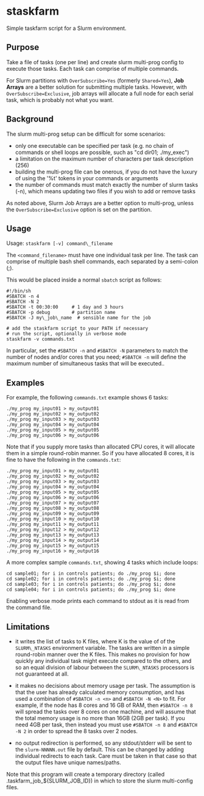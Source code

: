 # staskfarm

Simple taskfarm script for a Slurm environment.

## Purpose

Take a file of tasks (one per line) and create slurm multi-prog
config to execute those tasks. Each task can comprise of multiple commands.

For Slurm partitions with `OverSubscribe=Yes` (formerly `Shared=Yes`),
**Job Arrays** are a better solution for submitting multiple tasks. However, with
`OverSubscribe=Exclusive`, job arrays will allocate a full node for each serial
task, which is probably not what you want.

## Background

The slurm multi-prog setup can be difficult for some
scenarios:

* only one executable can be specified per task (e.g. no chain of commands
  or shell loops are possible, such as "cd dir01; ./my\_exec")
* a limitation on the maximum number of characters per task description (256)
* building the multi-prog file can be onerous, if you do not have the
  luxury of using the '%t' tokens in your commands or arguments
* the number of commands must match exactly the number of slurm tasks (-n),
  which means updating two files if you wish to add or remove tasks

As noted above, Slurm Job Arrays are a better option to multi-prog, unless
the `OverSubscribe=Exclusive` option is set on the partition.

## Usage

Usage: `staskfarm [-v] command\_filename`

The `<command_filename>` must have one individual task per
line. The task can comprise of multiple bash shell commands,
each separated by a semi-colon (;).

This would be placed inside a normal `sbatch` script as follows:

    #!/bin/sh
    #SBATCH -n 4
    #SBATCH -N 2
    #SBATCH -t 00:30:00     # 1 day and 3 hours
    #SBATCH -p debug        # partition name
    #SBATCH -J my\_job\_name  # sensible name for the job
    
    # add the staskfarm script to your PATH if necessary
    # run the script, optionally in verbose mode
    staskfarm -v commands.txt

In particular, set the `#SBATCH -n` and `#SBATCH -N` parameters to match
the number of nodes and/or cores that you need; `#SBATCH -n` will define
the maximum number of simultaneous tasks that will be executed..

## Examples

For example, the following `commands.txt` example shows 6 tasks:

    ./my_prog my_input01 > my_output01
    ./my_prog my_input02 > my_output02
    ./my_prog my_input03 > my_output03
    ./my_prog my_input04 > my_output04
    ./my_prog my_input05 > my_output05
    ./my_prog my_input06 > my_output06

Note that if you supply more tasks than allocated CPU cores, it
will allocate them in a simple round-robin manner. So if you have
allocated 8 cores, it is fine to have the following in the `commands.txt`:

    ./my_prog my_input01 > my_output01
    ./my_prog my_input02 > my_output02
    ./my_prog my_input03 > my_output03
    ./my_prog my_input04 > my_output04
    ./my_prog my_input05 > my_output05
    ./my_prog my_input06 > my_output06
    ./my_prog my_input07 > my_output07
    ./my_prog my_input08 > my_output08
    ./my_prog my_input09 > my_output09
    ./my_prog my_input10 > my_output10
    ./my_prog my_input11 > my_output11
    ./my_prog my_input12 > my_output12
    ./my_prog my_input13 > my_output13
    ./my_prog my_input14 > my_output14
    ./my_prog my_input15 > my_output15
    ./my_prog my_input16 > my_output16

A more complex sample `commands.txt`, showing 4 tasks which include loops:

    cd sample01; for i in controls patients; do ./my_prog $i; done
    cd sample02; for i in controls patients; do ./my_prog $i; done
    cd sample03; for i in controls patients; do ./my_prog $i; done
    cd sample04; for i in controls patients; do ./my_prog $i; done

Enabling verbose mode prints each command to stdout as it is
read from the command file.

## Limitations

* it writes the list of tasks to K files, where K is the value of
  of the `SLURM\_NTASKS` environment variable. The tasks are written
  in a simple round-robin manner over the K files. This makes no
  provision for how quickly any individual task might execute
  compared to the others, and so an equal division of labour
  between the `SLURM\_NTASKS` processors is not guaranteed at all.

* it makes no decisions about memory usage per task. The
  assumption is that the user has already calculated memory
  consumption, and has used a combination of `#SBATCH -n <n>`
  and `#SBATCH -N <N>` to fit. For example, if the node has 8
  cores and 16 GB of RAM, then `#SBATCH -n 8` will spread the
  tasks over 8 cores on one machine, and will assume that the
  total memory usage is no more than 16GB (2GB per task). If you
  need 4GB per task, then instead you must use `#SBATCH -n 8`
  and `#SBATCH -N 2` in order to spread the 8 tasks
  over 2 nodes.

* no output redirection is performed, so any stdout/stderr will
  be sent to the `slurm-NNNNN.out` file by default. This can
  be changed by adding individual redirects to each task.
  Care must be taken in that case so that the output files
  have unique names/paths.

Note that this program will create a temporary directory
(called .taskfarm\_job\_${SLURM\_JOB\_ID}) in which to store
the slurm multi-config files.

